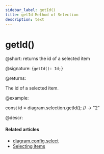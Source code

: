 ```yaml
---
sidebar_label: getId()
title: getId Method of Selection
description: text
---
```


# getId()

@short: returns the id of a selected item

@signature: {`getId(): Id;`}

@returns:

The id of a selected item.

@example:

const id = diagram.selection.getId(); // -> "2"

@descr:

#### Related articles

- [diagram.config.select](../../../api/diagram/select_property/)
- [Selecting items](../../../guides/manipulating_items/#selecting-items)
